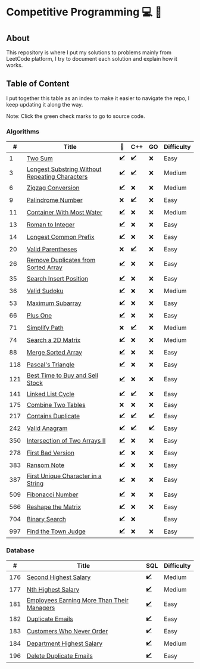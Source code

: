 # Competitive Programming :computer: :rocket:

## About

This repository is where I put my solutions to problems mainly from LeetCode platform,
I try to document each solution and explain how it works.

## Table of Content

I put together this table as an index to make it easier to navigate the repo,
I keep updating it along the way.

Note: Click the green check marks to go to source code.

### Algorithms

|   #   | Title                                                                                                                          | :snake:                                                                                                                 | C++                                                                                                                     |  GO   |       Difficulty |
| ----- | ------------------------------------------------------------------------------------------------------------------------------ | ----------------------------------------------------------------------------------------------------------------------- | ----------------------------------------------------------------------------------------------------------------------- | ------- | ---------- |
|    1  | [Two Sum](https://leetcode.com/problems/two-sum/)                                                                              | [:heavy_check_mark:](./python/twoSum/TwoSum.py)                                                                         | [:heavy_check_mark:](./cpp/twoSum/TwoSum.cpp)                                                |   :x:    | Easy       |
|    3  | [Longest Substring Without Repeating Characters](https://leetcode.com/problems/longest-substring-without-repeating-characters) | [:heavy_check_mark:](./python/longestSubstringWithoutRepeatingCharacters/LongestSubstringWithoutRepeatingCharacters.py) | [:heavy_check_mark:](./cpp/longestSubstringWithoutRepeatingCharacters/LongestSubstringWithoutRepeatingCharacters.cpp)   |   :x:    | Medium     |
|    6  |[Zigzag Conversion](https://leetcode.com/problems/zigzag-conversion/) | [:heavy_check_mark:](./python/zigzagConversion/ZigzagConversion.py) | :x: |   :x:    | Medium|
|    9  | [Palindrome Number](https://leetcode.com/problems/palindrome-number/)                                                          | :x:                                                                                                                     | [:heavy_check_mark:](./palindromeNumber/PalindromeNumber.cpp)                                                           |   :x:    | Easy       |
|   11  |[Container With Most Water](https://leetcode.com/problems/container-with-most-water) | [:heavy_check_mark:](./python/containerWithMostWater/ContainerWithMostWater.py) | :x: |   :x:    | Medium|
|   13  |[Roman to Integer](https://leetcode.com/problems/roman-to-integer) | [:heavy_check_mark:](./python/romanToInteger/RomanToInteger.py) | :x: |   :x:    | Easy|
|   14  | [Longest Common Prefix](https://leetcode.com/problems/longest-common-prefix/) | [:heavy_check_mark:](./python/longestCommonPrefix/LongestCommonPrefix.py) | :x: |   :x:    | Easy|
|   20  | [Valid Parentheses](https://leetcode.com/problems/valid-parentheses/)                                                          | :x:                                                                                                                     | [:heavy_check_mark:](./validParentheses/ValidParentheses.cpp)                                                         |    :x:     | Easy       |
|   26  | [Remove Duplicates from Sorted Array](https://leetcode.com/problems/remove-duplicates-from-sorted-array)                       | [:heavy_check_mark:](./python/removeDuplicatesFromSortedArray/RemoveDuplicatesFromSortedArray.py)                       | :x:                                                                                                                   |    :x:     | Easy       |
|   35  |[Search Insert Position](https://leetcode.com/problems/search-insert-position) | [:heavy_check_mark:](./python/searchInsertPosition/SearchInsertPosition.py) | :x: |   :x:    | Easy|
|   36  | [Valid Sudoku](https://leetcode.com/problems/valid-sudoku)                                                                     | [:heavy_check_mark:](./python/validSudoku/ValidSudoku.py)                                                               | :x:                                                                                                                    |    :x:    | Medium     |
|   53  | [Maximum Subarray](https://leetcode.com/problems/maximum-subarray)                                                             | [:heavy_check_mark:](./python/maximumSubarray/MaximumSubarray.py)                                                       | :x:                                                                                                                     |   :x:    | Easy       |
|   66  | [Plus One](https://leetcode.com/problems/plus-one/)                                                                            | [:heavy_check_mark:](./python/plusOne/PlusOne.py)                                                                       | :x:                                                                                                                |      :x:      | Easy       |
|   71  | [Simplify Path](https://leetcode.com/problems/simplify-path)                                                                   | :x:                                                                                                                     | [:heavy_check_mark:](./cpp/simplifyPath/SimplifyPath.cpp)                                                            |    :x:      | Medium     |
|   74  | [Search a 2D Matrix](https://leetcode.com/problems/search-a-2d-matrix)                                                         | [:heavy_check_mark:](./python/searchA2dMatrix/SearchA2dMatrix.py)                                                       | :x:                                                                                                                    |     :x:   | Medium     |
|   88  | [Merge Sorted Array](https://leetcode.com/problems/merge-sorted-array)                                                         | [:heavy_check_mark:](./python/mergeSortedArray/MergeSortedArray.py)                                                     | :x:                                                                                                                     |    :x:   | Easy       |
|  118  | [Pascal's Triangle](https://leetcode.com/problems/pascals-triangle)                                                            | [:heavy_check_mark:](./python/pascalsTriangle/PascalsTriangle.py)                                                       | :x:                                                                                                              |      :x:        | Easy       |
|  121  | [Best Time to Buy and Sell Stock](https://leetcode.com/problems/best-time-to-buy-and-sell-stock/)                              | [:heavy_check_mark:](./python/bestTimeToBuyAndSellStock/BestTimeToBuyAndSellStock.py)                                   | :x:                                                                                                                  |     :x:     | Easy       |
|  141  | [Linked List Cycle](https://leetcode.com/problems/linked-list-cycle)                                                           | [:heavy_check_mark:](./python/linkedListCycle/LinkedListCycle.py)                                                       | [:heavy_check_mark:](./cpp/linkedListCycle/LinkedListCycle.cpp)                                                      |     :x:     | Easy       |
|  175  | [Combine Two Tables](https://leetcode.com/problems/combine-two-tables)                                                         | :x:                                                                                                                     | :x:                                                                                                                    |    :x:    | Easy       |
|  217  | [Contains Duplicate](https://leetcode.com/problems/contains-duplicate)                                                         | [:heavy_check_mark:](./python/containsDuplicate/ContainsDuplicate.py)                                                   | [:heavy_check_mark:](./cpp/containsDuplicate/ContainsDuplicate.cpp)                                                   |    [:heavy_check_mark:](./go/containsDuplicate/ContainsDuplicate.go)     | Easy       |
|  242  | [Valid Anagram](https://leetcode.com/problems/valid-anagram)                                                                   | [:heavy_check_mark:](./python/validAnagram/ValidAnagram.py)                                                             | [:heavy_check_mark:](./cpp/validAnagram/ValidAnagram.cpp)                                                            | [:heavy_check_mark:](./go/validAnagram) | Easy       |
|  350  | [Intersection of Two Arrays II](https://leetcode.com/problems/intersection-of-two-arrays-ii)                                   | [:heavy_check_mark:](./python/intersectionOfTwoArraysIi/IntersectionOfTwoArraysIi.py)                                   | :x:                                                                                                                   |    :x:     | Easy       |
|  278  |[First Bad Version](https://leetcode.com/problems/first-bad-version) | [:heavy_check_mark:](./python/firstBadVersion/FirstBadVersion.py) | :x: |   :x:    | Easy|
|  383  | [Ransom Note](https://leetcode.com/problems/ransom-note)                                                                       | [:heavy_check_mark:](./python/ransomNote/RansomNote.py)                                                                 | :x:                                                                                                                   |     :x:    | Easy       |
|  387  | [First Unique Character in a String](https://leetcode.com/problems/first-unique-character-in-a-string)                         | [:heavy_check_mark:](./python/firstUniqueCharacterInAString/FirstUniqueCharacterInAString.py)                           | :x:                                                                                                                   |    :x:     | Easy       |
|  509  | [Fibonacci Number](https://leetcode.com/problems/fibonacci-number)                                                             | [:heavy_check_mark:](./python/fibonacciNumber/FibonacciNumber.py)                                                       | :x:                                                                                                                    |     :x:   | Easy       |
|  566  | [Reshape the Matrix](https://leetcode.com/problems/reshape-the-matrix)                                                         | [:heavy_check_mark:](./python/reshapeTheMatrix/ReshapeTheMatrix.py)                                                     | :x:                                                                                                                    |    :x:    | Easy       |
|  704  | [Binary Search](https://leetcode.com/problems/binary-search) | [:heavy_check_mark:](./python/binarySearch/BinarySearch.py) | :x: |       | Easy|
|  997  | [Find the Town Judge](https://leetcode.com/problems/find-the-town-judge)                                                       | [:heavy_check_mark:](./python/findTheTownJudge/FindTheTownJudge.py)                                                     | :x:                                                                                                                  |     :x:     | Easy       |

### Database

|   #   | Title                                                                       | SQL                                                               | Difficulty |
| ----- | --------------------------------------------------------------------------- | ------------------------------------------------------------------| ---------- |
|  176  | [Second Highest Salary](https://leetcode.com/problems/second-highest-salary) | [:heavy_check_mark:](./sql/secondHighestSalary/SecondHighestSalary.sql) | Medium |
|  177  | [Nth Highest Salary](https://leetcode.com/problems/nth-highest-salary)       | [:heavy_check_mark:](./sql/nthHighestSalary/NthHighestSalary.sql) | Medium |
|  181  | [Employees Earning More Than Their Managers](https://leetcode.com/problems/employees-earning-more-than-their-managers/) | [:heavy_check_mark:](./sql/employeesEarningMoreThanTheirManagers/EmployeesEarningMoreThanTheirManagers.sql) | Easy |
|  182  | [Duplicate Emails](https://leetcode.com/problems/duplicate-emails/)                                                     | [:heavy_check_mark:](./sql/duplicateEmails/DuplicateEmails.sql) | Easy |
|  183  | [Customers Who Never Order](https://leetcode.com/problems/customers-who-never-order/) | [:heavy_check_mark:](./sql/customersWhoNeverOrder/CustomersWhoNeverOrder.sql) | Easy |
|  184  | [Department Highest Salary](https://leetcode.com/problems/department-highest-salary)  | [:heavy_check_mark:](./sql/departmentHighestSalary/DepartmentHighestSalary.sql) | Medium |
|  196  | [Delete Duplicate Emails](https://leetcode.com/problems/delete-duplicate-emails) | [:heavy_check_mark:](./sql/deleteDuplicateEmails/DeleteDuplicateEmails.sql) | Easy |

